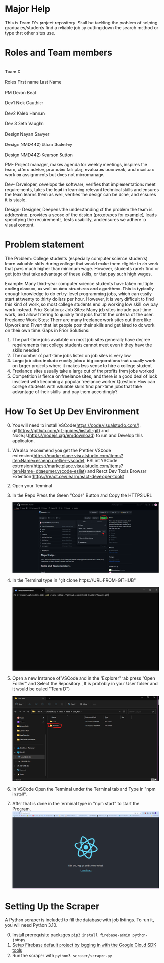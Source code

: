 # Major Help

This is Team D's project repository. Shall be tackling the problem of helping graduates/students find a reliable job by cutting down the search method or type that other sites use.

# Roles and Team members

<br> Team D </br>
<br> Roles First name Last Name </br>
<br> PM Devon Beal </br>
<br> Dev1 Nick Gauthier </br>
<br> Dev2 Kaleb Hannan </br>
<br> Dev 3 Seth Vaughn </br>
<br> Design Nayan Sawyer </br>
<br> Design(NMD442) Ethan Suderley </br>
<br> Design(NMD442) Kearson Sutton </br>

PM- Project manager, makes agenda for weekly meetings, inspires the team, offers advice, promotes fair play, evaluates teamwork, and monitors work on assignments but does not micromanage.

Dev- Developer, develops the software, verifies that implementations meet requirements, takes the lead in learning relevant technical skills and ensures the team learns them as well, verifies the design can be done, and ensures it is stable.

Design- Designer, Deepens the understanding of the problem the team is addressing, provides a scope of the design (prototypes for example), leads specifying the requirements, tests usability, and ensures we adhere to visual content.

# Problem statement

The Problem: College students (especially computer science students) learn valuable skills during college that would make them eligible to do work that pays much higher than minimum wage. However, students rarely find or get jobs that take advantage of these skills, or that pay such high wages.

Example: Many third-year computer science students have taken multiple coding classes, as well as data structures and algorithms. This is typically enough knowledge to do entry-level programming jobs, which can easily start at twenty to thirty dollars per hour. However, it is very difficult to find this kind of work, so most college students end up working low skill low pay work instead.
Prior Solutions:
Job Sites: Many job sites include part-time work, and allow filtering to quickly find jobs that fit the criteria of the user. Freelance Work Sites: There are many freelance work sites out there like Upwork and Fiverr that let people post their skills and get hired to do work on their own time.
Gaps in Prior Solutions:

1. The part-time jobs available on most job sites generally have degree requirements that college students cannot meet even if they have the skills needed
2. The number of part-time jobs listed on job sites is very low
3. Large job sites include mostly jobs a big corporations that usually work on larger projects where it makes less sense to hire a college student
4. Freelance sites usually take a large cut of the profits from jobs worked
5. Competition is fierce on freelance sites, and there is a good deal of luck involved with becoming a popular freelance worker
   Question: How can college students with valuable skills find part-time jobs that take advantage of their skills, and pay them accordingly?

# How To Set Up Dev Environment

0. You will need to install VSCode(https://code.visualstudio.com/), git(https://github.com/git-guides/install-git) and Node.js(https://nodejs.org/en/download) to run and Develop this applicaton.
1. We also recommend you get the Prettier VSCode extension(https://marketplace.visualstudio.com/items?itemName=esbenp.prettier-vscode), ESLint VSCode extension(https://marketplace.visualstudio.com/items?itemName=dbaeumer.vscode-eslint) and React Dev Tools Browser Extention(https://react.dev/learn/react-developer-tools)
2. Open your Terminal
3. In the Repo Press the Green "Code" Button and Copy the HTTPS URL

    ![](Images/README_Images/Screenshot%202023-10-10%20164522.png)

4. In the Terminal type in "git clone https://URL-FROM-GITHUB"

    ![](Images/README_Images/Screenshot%202023-10-10%20171716.png)

5. Open a new Instance of VSCode and in the "Explorer" tab press "Open Folder" and Select the Repository ( It is probably in your User folder and it would be called "Team D")

    ![](Images/README_Images/Screenshot%202023-10-10%20170302.png)

6. In VSCode Open the Terminal under the Terminal tab and Type in "npm install".
7. After that is done in the terminal type in "npm start" to start the Program.
    ![](Images/README_Images/Screenshot%202023-10-10%20171136.png)

# Setting Up the Scraper

A Python scraper is included to fill the database with job listings. To run it, you will need Python 3.10.

0. Install prerequisite packages
   `pip3 install firebase-admin python-jobspy`
1. [Setup Firebase default project by logging in with the Google Cloud SDK tools](https://cloud.google.com/sdk/docs/install)
2. Run the scraper with `python3 scraper/scraper.py`
